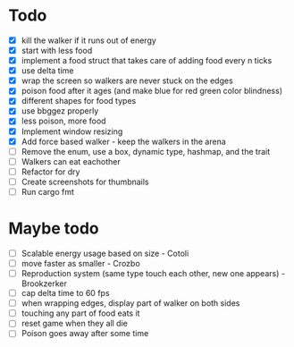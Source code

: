 # Todo

* [x] kill the walker if it runs out of energy
* [x] start with less food
* [x] implement a food struct that takes care of adding food every n ticks
* [x] use delta time
* [x] wrap the screen so walkers are never stuck on the edges
* [x] poison food after it ages (and make blue for red green color blindness)
* [x] different shapes for food types
* [x] use bbggez properly
* [x] less poison, more food
* [x] Implement window resizing
* [x] Add force based walker - keep the walkers in the arena
* [ ] Remove the enum, use a box, dynamic type, hashmap, and the trait
* [ ] Walkers can eat eachother
* [ ] Refactor for dry
* [ ] Create screenshots for thumbnails
* [ ] Run cargo fmt

# Maybe todo

* [ ] Scalable energy usage based on size - Cotoli
* [ ] move faster as smaller - Crozbo
* [ ] Reproduction system (same type touch each other, new one appears) - Brookzerker
* [ ] cap delta time to 60 fps
* [ ] when wrapping edges, display part of walker on both sides
* [ ] touching any part of food eats it
* [ ] reset game when they all die
* [ ] Poison goes away after some time